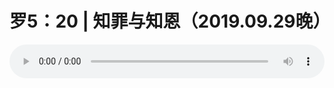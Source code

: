 # 罗5：20 | 知罪与知恩（2019.09.29晚）

<audio style="width: 100%;" preload="false" controls controlslist="nodownload"><source src="http://file.simai.life/audio/mp3/old/27663.mp3" type="audio/mpeg">Your browser does not support the audio element.</audio>


